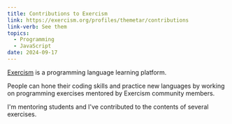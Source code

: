 ```yaml
---
title: Contributions to Exercism
link: https://exercism.org/profiles/themetar/contributions
link-verb: See them
topics:
  - Programming
  - JavaScript
date: 2024-09-17
---
```

[Exercism] is a programming language learning platform.

People can hone their coding skills and practice new languages by working on programming exercises mentored by Exercism community members.

I'm mentoring students and I've contributed to the contents of several exercises.

[Exercism]: (https://exercism.org)
